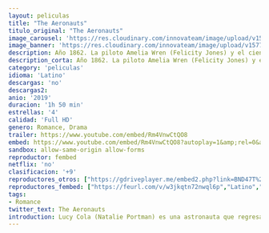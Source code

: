 ```yaml
---
layout: peliculas
title: "The Aeronauts"
titulo_original: "The Aeronauts"
image_carousel: 'https://res.cloudinary.com/innovateam/image/upload/v1577302618/areonauticos-min_ffib8a.jpg'
image_banner: 'https://res.cloudinary.com/innovateam/image/upload/v1577302617/the-aeronauts-poster-1280x720-min_otpwj2.jpg'
description: Año 1862. La piloto Amelia Wren (Felicity Jones) y el científico James Glaisher (Eddie Redmayne) deciden embarcarse en un viaje para descubrir los secretos del cielo, volando en un globo aeroestático más alto de lo que nadie lo había hecho antes. Pero al llegar a las capas más altas de la atmósfera, ambos comienzan a tener problemas con el oxigeno y la altitud, viéndose forzados a luchar por su propia superviviencia.
description_corta: Año 1862. La piloto Amelia Wren (Felicity Jones) y el científico James Glaisher (Eddie Redmayne) deciden embarcarse en un viaje para descubrir los secretos del cielo, volando en un globo aeroestático más...
category: 'peliculas'
idioma: 'Latino'
descargas: 'no'
descargas2:
anio: '2019'
duracion: '1h 50 min'
estrellas: '4'
calidad: 'Full HD'
genero: Romance, Drama
trailer: https://www.youtube.com/embed/Rm4VnwCtQO8
embed: https://www.youtube.com/embed/Rm4VnwCtQO8?autoplay=1&amp;rel=0&amp;hd=1&border=0&wmode=opaque&enablejsapi=1&modestbranding=1&controls=1&showinfo=0
sandbox: allow-same-origin allow-forms
reproductor: fembed
netflix: 'no'
clasificacion: '+9'
reproductores_otros: ["https://gdriveplayer.me/embed2.php?link=BND47T%252Fs6onca3w8vb0newg5a%252ByeWizrLIiFfuEN7vWpoSMEM8Wur3JiQA7xEGhfUAMCb6uTFKZGt0b5Fw%252FoErBslq6D%252BuxT1fINFQ4dz0uxfCWyTLcDaHoDho3DFg72eZRGeIgY%252BsfQ8m657BKveszC7Fjll8cTutaPFqlI1exKlct1OQHVZyo%252FC78QByg%252FcrfvWUyhXPqV24tlwyqdgQ","Latino","https://mstream.website/q9jojlqu956d","Latino"]
reproductores_fembed: ["https://feurl.com/v/w3jkqtn72nwql6p","Latino","https://feurl.com/v/ewpwdc-q-l44457","Latino","https://feurl.com/v/w3jkqtn72nwql6p","Latino"]
tags:
- Romance
twitter_text: The Aeronauts
introduction: Lucy Cola (Natalie Portman) es una astronauta que regresa a la Tierra tras una experiencia trascendental durante una misión en el espacio, y que comienza a perder su ..
---
```














